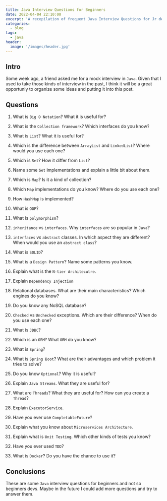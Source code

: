 ```yaml
---
title: Java Interview Questions for Beginners
date: 2022-04-04 22:10:00
excerpt: 'A recopilation of frequent Java Interview Questions for Jr developers'
categories:
  - blog
tags:
  - java
header:
  image: '/images/header.jpg'
---
```


## Intro

Some week ago, a friend asked me for a mock interview in `Java`. Given that I used to take those kinds of interview in the past, I think it will be a great opportuniy to organize some ideas and putting it into this post.

## Questions

1. What is `Big O Notation`? What it is useful for?

2. What is the `Collection framework`? Which interfaces do you know?

3. What is `List`? What it is useful for?

4. Which is the difference between `ArrayList` and `LinkedList`? Where would you use each one?

5. Which is `Set`? How it differ from `List`?

6. Name some `Set` implementations and explain a little bit about them.

7. Which is `Map`? Is it a kind of collection?

8. Which `Map` implementations do you know? Where do you use each one?

9. How `HashMap` is implemented?

10. What is `OOP`?

11. What is `polymorphism`?

12. `inheritance` vs `interfaces`. Why `interfaces` are so popular in `Java`?

13. `interfaces` vs `abstract` classes. In which aspect they are different? When would you use an `abstract class`?

14. What is `SOLID`?

15. What is a `Design Pattern`? Name some patterns you know.

16. Explain what is the `N-tier Architecutre`.

17. Explain `Dependency Injection`

18. Relational databases. What are their main characteristics? Which engines do you know?

19. Do you know any NoSQL database?

20. `Checked` vs `Unchecked` exceptions. Which are their difference? When do you use each one?

21. What is `JDBC`?

22. Which is an `ORM`? What `ORM` do you know?

23. What is `Spring`?

24. What is `Spring Boot`? What are their advantages and which problem it tries to solve?

25. Do you know `Optional`? Why it is useful?

26. Explain `Java Streams`. What they are useful for?

27. What are `Threads`? What they are useful for? How can you create a `Thread`?

28. Explain `ExecutorService`.

29. Have you ever use `CompletableFuture`?

30. Explain what you know about `Microservices Architecture`.

31. Explain what is `Unit Testing`. Which other kinds of tests you know?

32. Have you ever used `TDD`?

33. What is `Docker`? Do you have the chance to use it?

## Conclusions

These are some `Java` interview questions for beginners and not so beginners devs. Maybe in the future I could add more questions and try to answer them.